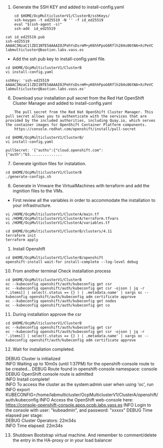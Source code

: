 1. Generate the SSH KEY  and added to install-config.yaml

```
    cd $HOME/OcpMulticlusterV1/ClusterB/sshKeys/
    ssh-keygen -t ed25519 -N '' -f id_ed25519
    eval "$(ssh-agent -s)"
    ssh-add  id_ed25519
```

```
cat id_ed25519.pub 
ssh-ed25519 AAAAC3NzaC1lZDI1NTE5AAAAIOJPehYsDsrmM+yK6hhPpoG6Rflh284s06tNA+XcPeVC labmulticluster@bastion.labs.vass.es
```

 * Add the ssh pub key to install-config.yaml file.

```
cd $HOME/OcpMulticlusterV1/ClusterB
vi install-config.yaml
```

```
sshKey: 'ssh-ed25519 AAAAC3NzaC1lZDI1NTE5AAAAIOJPehYsDsrmM+yK6hhPpoG6Rflh284s06tNA+XcPeVC labmulticluster@bastion.labs.vass.es'
```

6. Download your installation pull secret from the Red Hat OpenShift Cluster Manager and added to install-config.yaml

```
	The pull secret from the Red Hat OpenShift Cluster Manager. This pull secret allows you to authenticate with the services that are provided by the included authorities, including Quay.io, which serves the container images for OpenShift Container Platform components.
    https://console.redhat.com/openshift/install/pull-secret
```

```
cd $HOME/OcpMulticlusterV1/ClusterB/
vi install-config.yaml
```

```
pullSecret: '{"auths":{"cloud.openshift.com":{"auth":"b3...............
```

7. Generate ignition files for instalation.

```
cd $HOME/OcpMulticlusterV1/ClusterB
./generate-configs.sh 
```

8. Generate in Vmware the VirtualMachines with terraform and add the ingnition files to the VMs.

* First review all the variables in order to accommodate the installation to your infrastructure.

```  
vi /HOME/OcpMulticlusterV1/ClusterA/main.tf
vi /HOME/OcpMulticlusterV1/ClusterA/terraform.tfvars
vi /HOME/OcpMulticlusterV1/ClusterA/variables.tf
```

```
cd $HOME/OcpMulticlusterV1/ClusterB/clusters/4.11
terraform init
terraform apply
```

1. Install Openshift
   
```
cd $HOME/OcpMulticlusterV1/ClusterB/openshift
openshift-install wait-for install-complete --log-level debug
```

10. From another terminal Check installation process

```
cd $HOME/OcpMulticlusterV1/ClusterB
oc --kubeconfig openshift/auth/kubeconfig get csr
oc --kubeconfig openshift/auth/kubeconfig get csr -ojson | jq -r '.items[] | select(.status == {} ) | .metadata.name' | xargs oc --kubeconfig openshift/auth/kubeconfig adm certificate approve
oc --kubeconfig openshift/auth/kubeconfig get nodes
oc --kubeconfig openshift/auth/kubeconfig get co
```

11. During installation approve the csr

```
cd $HOME/OcpMulticlusterV1/ClusterB
oc --kubeconfig openshift/auth/kubeconfig get csr
oc --kubeconfig openshift/auth/kubeconfig get csr -ojson | jq -r '.items[] | select(.status == {} ) | .metadata.name' | xargs oc --kubeconfig openshift/auth/kubeconfig adm certificate approve
```

12.  Wait for installation completed.

DEBUG Cluster is initialized                       
INFO Waiting up to 10m0s (until 1:37PM) for the openshift-console route to be created... 
DEBUG Route found in openshift-console namespace: console 
DEBUG OpenShift console route is admitted          
INFO Install complete!                            
INFO To access the cluster as the system:admin user when using 'oc', run 
INFO     export KUBECONFIG=/home/labmulticluster/OcpMulticlusterV1/ClusterA/openshift/auth/kubeconfig 
INFO Access the OpenShift web-console here: https://console-openshift-console.apps.ocpb.labs.vass.es 
INFO Login to the console with user: "kubeadmin", and password: "xxxxx" 
DEBUG Time elapsed per stage:                      
DEBUG Cluster Operators: 22m34s                    
INFO Time elapsed: 22m34s  

13. Shutdown Bootstrap virtual machine. And remember to comment/delete the entry in the HA-proxy or in your load balancer